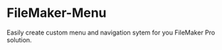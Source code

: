 FileMaker-Menu
==============

Easily create custom menu and navigation sytem for you FileMaker Pro solution.